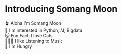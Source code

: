 # Introducing Somang Moon
🪴 Aloha I'm Somang Moon  
🌳 I'm interested in Python, AI, Bigdata  
🐱 Fun Fact: I love Cats  
🧚🏻‍♂️ I like Listening to Music  
🥸 I'm Hungry
